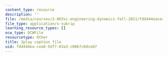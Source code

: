 ```yaml
---
content_type: resource
description: ''
file: /media/courses/2-003sc-engineering-dynamics-fall-2011/fdd444eacea85df783a3c0867c0dceb7_9_d8CQrCYUw.vtt
file_type: application/x-subrip
learning_resource_types: []
ocw_type: OCWFile
resourcetype: Other
title: 3play caption file
uid: fdd444ea-cea8-5df7-83a3-c0867c0dceb7
---
```

